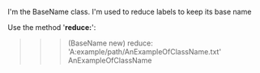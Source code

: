 I'm the BaseName class. I'm used to reduce labels to keep its base name 

Use the method '**reduce:**':
>>> (BaseName new) reduce: 'A:example/path/AnExampleOfClassName.txt'
AnExampleOfClassName